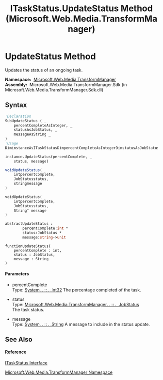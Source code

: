﻿---
title: ITaskStatus.UpdateStatus Method  (Microsoft.Web.Media.TransformManager)
TOCTitle: UpdateStatus Method
ms:assetid: M:Microsoft.Web.Media.TransformManager.ITaskStatus.UpdateStatus(System.Int32,Microsoft.Web.Media.TransformManager.JobStatus,System.String)
ms:mtpsurl: https://msdn.microsoft.com/en-us/library/microsoft.web.media.transformmanager.itaskstatus.updatestatus(v=VS.90)
ms:contentKeyID: 35521141
ms.date: 06/14/2012
mtps_version: v=VS.90
f1_keywords:
- Microsoft.Web.Media.TransformManager.ITaskStatus.UpdateStatus
dev_langs:
- CSharp
- JScript
- VB
- FSharp
- c++
api_location:
- Microsoft.Web.Media.TransformManager.Sdk.dll
api_name:
- Microsoft.Web.Media.TransformManager.ITaskStatus.UpdateStatus
api_type:
- Managed
topic_type:
- apiref
- kbSyntax
product_family_name: VS
ROBOTS: INDEX,FOLLOW
---

# UpdateStatus Method

Updates the status of an ongoing task.

**Namespace:**  [Microsoft.Web.Media.TransformManager](microsoft-web-media-transformmanager-namespace.md)  
**Assembly:**  Microsoft.Web.Media.TransformManager.Sdk (in Microsoft.Web.Media.TransformManager.Sdk.dll)

## Syntax

``` vb
'Declaration
SubUpdateStatus ( _
    percentCompleteAsInteger, _
    statusAsJobStatus, _
    messageAsString _
)
'Usage
DiminstanceAsITaskStatusDimpercentCompleteAsIntegerDimstatusAsJobStatusDimmessageAsString

instance.UpdateStatus(percentComplete, _
    status, message)
```

``` csharp
voidUpdateStatus(
    intpercentComplete,
    JobStatusstatus,
    stringmessage
)
```

``` c++
voidUpdateStatus(
    intpercentComplete, 
    JobStatusstatus, 
    String^ message
)
```

``` fsharp
abstractUpdateStatus : 
        percentComplete:int * 
        status:JobStatus * 
        message:string->unit
```

``` jscript
functionUpdateStatus(
    percentComplete : int, 
    status : JobStatus, 
    message : String
)
```

#### Parameters

  - percentComplete  
    Type: [System. . :: . .Int32](https://msdn.microsoft.com/en-us/library/td2s409d\(v=vs.90\))  
    The percentage completed of the task.  

<!-- end list -->

  - status  
    Type: [Microsoft.Web.Media.TransformManager. . :: . .JobStatus](jobstatus-enumeration-microsoft-web-media-transformmanager.md)  
    The task status.  

<!-- end list -->

  - message  
    Type: [System. . :: . .String](https://msdn.microsoft.com/en-us/library/s1wwdcbf\(v=vs.90\))  
    A message to include in the status update.  

## See Also

#### Reference

[ITaskStatus Interface](itaskstatus-interface-microsoft-web-media-transformmanager.md)

[Microsoft.Web.Media.TransformManager Namespace](microsoft-web-media-transformmanager-namespace.md)

